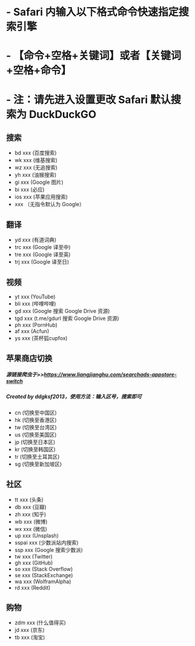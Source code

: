 # - Safari 内输入以下格式命令快速指定搜索引擎
# - 【命令+空格+关键词】或者【关键词+空格+命令】
# - 注：请先进入设置更改 Safari 默认搜索为 DuckDuckGO
## 搜索  
- bd  xxx (百度搜索)  
- wk  xxx (维基搜索)  
- wz  xxx (无追搜索)    
- yh  xxx (油猴搜索)  
- gi  xxx (Google 图片)  
- bi  xxx (必应)  
- ios  xxx (苹果应用搜索)  
- xxx （无指令默认为 Google）  
## 翻译  
- yd  xxx (有道词典)  
- trc xxx (Google 译至中)  
- tre xxx (Google 译至英)  
- trj xxx (Google 译至日)
## 视频
- yt  xxx (YouTube)
- bli xxx (哔哩哔哩)
- gd  xxx (Google 搜索 Google Drive 资源)
- tgd xxx (t.me/gdurl 搜索 Google Drive 资源)
- ph  xxx (PornHub)
- af  xxx (Acfun)
- ys  xxx (茶杯狐cupfox)
## 苹果商店切换
##### 源链接爬虫于>>https://www.liangjianghu.com/searchads-appstore-switch
##### Created by ddgksf2013，使用方法：输入区号，搜索即可
- cn  (切换至中国区)
- hk  (切换至香港区)
- tw  (切换至台湾区)
- us  (切换至美国区)
- jp  (切换至日本区)
- kr  (切换至韩国区)
- tr  (切换至土耳其区)
- sg  (切换至新加坡区)
## 社区
- tt    xxx (头条)
- db    xxx (豆瓣)
- zh    xxx (知乎)
- wb    xxx (微博)
- wx    xxx (微信)
- up    xxx (Unsplash)
- sspai xxx (少数派站内搜索)
- ssp   xxx (Google 搜索少数派)
- tw    xxx (Twitter)
- gh    xxx (GitHub)
- so    xxx (Stack Overflow)
- se    xxx (StackExchange)
- wa    xxx (WolframAlpha)
- rd    xxx (Reddit)
## 购物
- zdm xxx (什么值得买)
- jd  xxx (京东)
- tb  xxx (淘宝)


